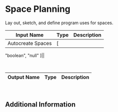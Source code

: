 

# Space Planning

Lay out, sketch, and define program uses for spaces.

|Input Name|Type|Description|
|---|---|---|
|Autocreate Spaces|[
  "boolean",
  "null"
]||


<br>

|Output Name|Type|Description|
|---|---|---|


<br>

## Additional Information



































































